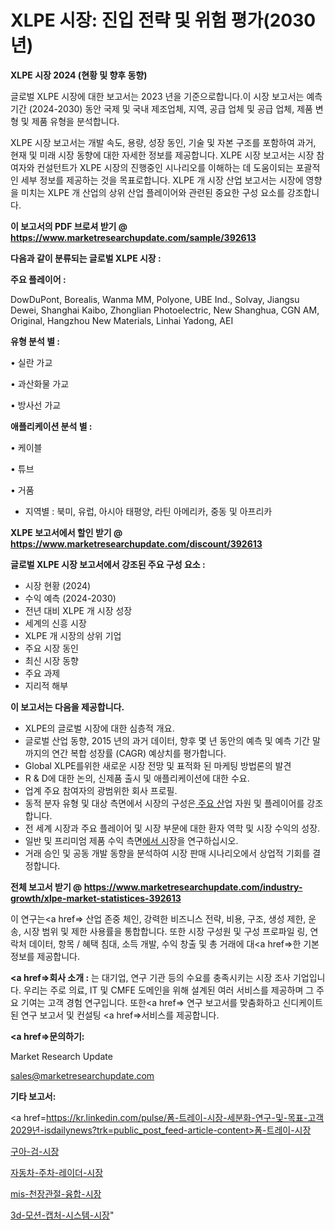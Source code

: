 # XLPE 시장: 진입 전략 및 위험 평가(2030년)

<strong>XLPE 시장 2024 (현황 및 향후 동향)</strong>

글로벌 XLPE 시장에 대한 보고서는 2023 년을 기준으로합니다.이 시장 보고서는 예측 기간 (2024-2030) 동안 국제 및 국내 제조업체, 지역, 공급 업체 및 공급 업체, 제품 변형 및 제품 유형을 분석합니다.

XLPE 시장 보고서는 개발 속도, 용량, 성장 동인, 기술 및 자본 구조를 포함하여 과거, 현재 및 미래 시장 동향에 대한 자세한 정보를 제공합니다. XLPE 시장 보고서는 시장 참여자와 컨설턴트가 XLPE 시장의 진행중인 시나리오를 이해하는 데 도움이되는 포괄적 인 세부 정보를 제공하는 것을 목표로합니다. XLPE 개 시장 산업 보고서는 시장에 영향을 미치는 XLPE 개 산업의 상위 산업 플레이어와 관련된 중요한 구성 요소를 강조합니다.



<strong>이 보고서의 PDF 브로셔 받기 @ <a href=https://www.marketresearchupdate.com/sample/392613>https://www.marketresearchupdate.com/sample/392613</a></strong>



<strong>다음과 같이 분류되는 글로벌 XLPE 시장 :</strong>



<strong>주요 플레이어 :</strong>

DowDuPont, Borealis, Wanma MM, Polyone, UBE Ind., Solvay, Jiangsu Dewei, Shanghai Kaibo, Zhonglian Photoelectric, New Shanghua, CGN AM, Original, Hangzhou New Materials, Linhai Yadong, AEI



<strong>유형 분석 별 :</strong>

• 실란 가교

• 과산화물 가교

• 방사선 가교



<strong>애플리케이션 분석 별 :</strong>

• 케이블

• 튜브

• 거품

<ul>
  <li>지역별 : 북미, 유럽, 아시아 태평양, 라틴 아메리카, 중동 및 아프리카</li>
</ul>


<strong>XLPE 보고서에서 할인 받기 @ <a href=https://www.marketresearchupdate.com/discount/392613>https://www.marketresearchupdate.com/discount/392613</a></strong>



<strong>글로벌 XLPE 시장 보고서에서 강조된 주요 구성 요소 :</strong>
<ul>
  <li>시장 현황 (2024)</li>
  <li>수익 예측 (2024-2030)</li>
  <li>전년 대비 XLPE 개 시장 성장</li>
  <li>세계의 신흥 시장</li>
  <li>XLPE 개 시장의 상위 기업</li>
  <li>주요 시장 동인</li>
  <li>최신 시장 동향</li>
  <li>주요 과제</li>
  <li>지리적 해부</li>
</ul>


<strong>이 보고서는 다음을 제공합니다.</strong>
<ul>
  <li>XLPE의 글로벌 시장에 대한 심층적 개요.</li>
  <li>글로벌 산업 동향, 2015 년의 과거 데이터, 향후 몇 년 동안의 예측 및 예측 기간 말까지의 연간 복합 성장률 (CAGR) 예상치를 평가합니다.</li>
  <li>Global XLPE를위한 새로운 시장 전망 및 표적화 된 마케팅 방법론의 발견</li>
  <li>R &amp; D에 대한 논의, 신제품 출시 및 애플리케이션에 대한 수요.</li>
  <li>업계 주요 참여자의 광범위한 회사 프로필.</li>
  <li>동적 분자 유형 및 대상 측면에서 시장의 구성은<a href=> 주요 산</a>업 자원 및 플레이어를 강조합니다.</li>
  <li>전 세계 시장과 주요 플레이어 및 시장 부문에 대한 환자 역학 및 시장 수익의 성장.</li>
  <li>일반 및 프리미엄 제품 수익 측면<a href=>에서 시</a>장을 연구하십시오.</li>
  <li>거래 승인 및 공동 개발 동향을 분석하여 시장 판매 시나리오에서 상업적 기회를 결정합니다.</li>
</ul>



<strong>전체 보고서 받기 @ <a href=https://www.marketresearchupdate.com/industry-growth/xlpe-market-statistices-392613>https://www.marketresearchupdate.com/industry-growth/xlpe-market-statistices-392613</a></strong>

이 연구는<a href=> 산업 존중</a> 체인, 강력한 비즈니스 전략, 비용, 구조, 생성 제한, 운송, 시장 범위 및 제한 사용률을 통합합니다. 또한 시장 구성원 및 구성 프로파일 링, 연락처 데이터, 항목 / 혜택 침대, 소득 개발, 수익 창출 및 총 거래에 대<a href=>한 기본 </a>정보를 제공합니다.



<strong><a href=>회사 소</a>개 :</strong>
는 대기업, 연구 기관 등의 수요를 충족시키는 시장 조사 기업입니다. 우리는 주로 의료, IT 및 CMFE 도메인을 위해 설계된 여러 서비스를 제공하며 그 주요 기여는 고객 경험 연구입니다. 또한<a href=> 연구 보</a>고서를 맞춤화하고 신디케이트 된 연구 보고서 및 컨설팅 <a href=>서비스</a>를 제공합니다.



<strong><a href=>문의하기:</a></strong>

Market Research Update

sales@marketresearchupdate.com



<strong>기타 보고서:</strong>

<a href=https://kr.linkedin.com/pulse/폼-트레이-시장-세분화-연구-및-목표-고객2029년-isdailynews?trk=public_post_feed-article-content>폼-트레이-시장</a>

<a href=https://www.linkedin.com/pulse/구아-검-시장-규모-및-성장-2023-isdailynews-rcjgf/>구아-검-시장</a>

<a href=https://www.linkedin.com/pulse/자동차-주차-레이더-시장-세분화-연구-및-목표-고객2029년-trend-tracking-tips-360-analysis-qmzjf/>자동차-주차-레이더-시장</a>

<a href=https://www.linkedin.com/pulse/mis-천장관절-융합-시장-동향-및-성장-전망-analytics-avenue-adventures-24-ana-3qvjf/>mis-천장관절-융합-시장</a>

<a href=https://www.linkedin.com/pulse/3d-모션-캡처-시스템-시장-동향-및-성장-전망-consumer-connection-chronicles-24--u7guc/>3d-모션-캡처-시스템-시장</a>"
